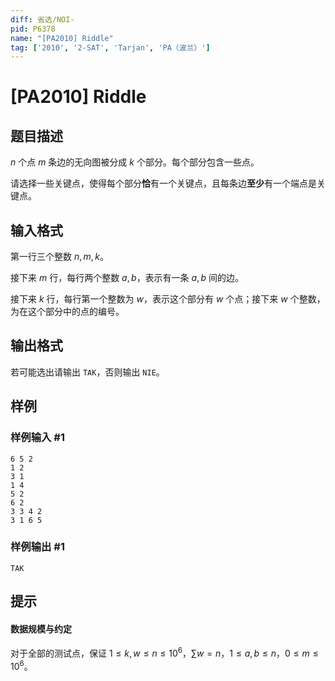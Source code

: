 ```yaml
---
diff: 省选/NOI-
pid: P6378
name: "[PA2010] Riddle"
tag: ['2010', '2-SAT', 'Tarjan', 'PA（波兰）']
---
```

# [PA2010] Riddle
## 题目描述

$n$ 个点 $m$ 条边的无向图被分成 $k$ 个部分。每个部分包含一些点。

请选择一些关键点，使得每个部分**恰**有一个关键点，且每条边**至少**有一个端点是关键点。
## 输入格式

第一行三个整数 $n,m,k$。

接下来 $m$ 行，每行两个整数 $a,b$，表示有一条 $a,b$ 间的边。

接下来 $k$ 行，每行第一个整数为 $w$，表示这个部分有 $w$ 个点；接下来 $w$ 个整数，为在这个部分中的点的编号。
## 输出格式

若可能选出请输出 `TAK`，否则输出 `NIE`。
## 样例

### 样例输入 #1
```
6 5 2
1 2
3 1
1 4
5 2
6 2
3 3 4 2
3 1 6 5
```
### 样例输出 #1
```
TAK
```
## 提示

#### 数据规模与约定

对于全部的测试点，保证 $1\le k,w\le n\le 10^6$，$\sum w=n$，$1\le a,b\le n$，$0\le m\le 10^6$。

